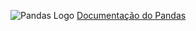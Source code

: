 ![Pandas Logo](https://pandas.pydata.org/static/img/pandas_white.svg)
[Documentação do Pandas](https://pandas.pydata.org/docs/)
